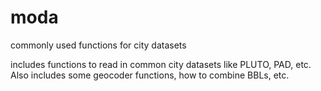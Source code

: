 # moda
commonly used functions for city datasets

includes functions to read in common city datasets like PLUTO, PAD, etc. Also includes some geocoder functions, how to combine BBLs, etc. 
